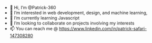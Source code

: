 - 👋 Hi, I’m @Patrick-360
- 👀 I’m interested in web development, design, and machine learning, 
- 🌱 I’m currently learning Javascript
- 💞️ I’m looking to collaborate on projects involving my interests 
- 📫 You can reach me @ https://www.linkedin.com/in/patrick-safari-147308280

<!---
Patrick-360/Patrick-360 is a ✨ unique ✨ repository because its `README.md` (this file) appears on your GitHub profile.
You can click the Preview link to take a look at your changes.
--->
